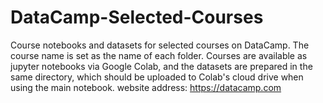 # DataCamp-Selected-Courses
Course notebooks and datasets for selected courses on DataCamp. The course name is set as the name of each folder. Courses are available as jupyter notebooks via Google Colab, and the datasets are prepared in the same directory, which should be uploaded to Colab's cloud drive when using the main notebook.
website address: https://datacamp.com
